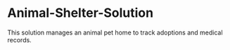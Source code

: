 # Animal-Shelter-Solution
This solution manages an animal pet home to track adoptions and medical records.
